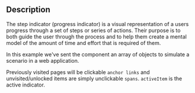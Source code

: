 ## Description

The step indicator (progress indicator) is a visual representation of a users progress through a set of steps or series of actions. Their purpose is to both guide the user through the process and to help them create a mental model of the amount of time and effort that is required of them.

In this example we've sent the component an array of objects to simulate a scenario in a web application.

Previously visited pages will be clickable `anchor links` and unvisited/unlocked items are simply unclickable `spans`.
`activeItem` is the active indicator.

